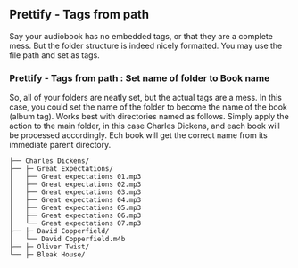 ## **Prettify - Tags from path**
Say your audiobook has no embedded tags, or that they are a complete mess. But the folder structure is indeed nicely formatted. You may use the file path and set as tags.


### **Prettify - Tags from path : Set name of folder to Book name**
So, all of your folders are neatly set, but the actual tags are a mess. In this case, you could set the name of the folder to become the name of the book (album tag).  Works best with directories named as follows. Simply apply the action to the main folder, in this case Charles Dickens, and each book will be processed accordingly. Ech book will get the correct name from its immediate parent directory.


```
├── Charles Dickens/
├── ├─ Great Expectations/
│   ├── Great expectations 01.mp3
│   ├── Great expectations 02.mp3
│   ├── Great expectations 03.mp3
│   ├── Great expectations 04.mp3
│   ├── Great expectations 05.mp3
│   ├── Great expectations 06.mp3
│   └── Great expectations 07.mp3
├── ├─ David Copperfield/
│   └── David Copperfield.m4b
├── ├─ Oliver Twist/
└── ├─ Bleak House/
```
